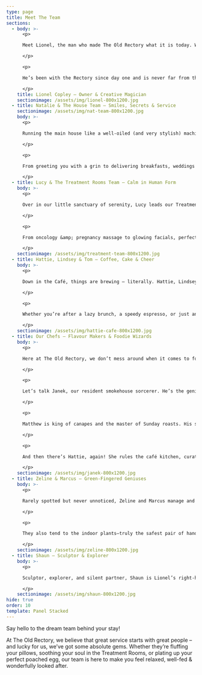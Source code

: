 ```yaml
---
type: page
title: Meet The Team
sections:
  - body: >-
      <p>

      Meet Lionel, the man who made The Old Rectory what it is today. With a background in fashion &amp; a flair for interior design, Lionel is the brains (and the eye) behind our beautiful spaces – from the handpicked artwork to the custom-made cushions you won’t want to get up from.

      </p>

      <p>

      He’s been with the Rectory since day one and is never far from the action – whether he’s redesigning a room, pottering in the garden, or sneaking a slice of cake (we see you Lionel!).

      </p>
    title: Lionel Copley – Owner & Creative Magician
    sectionimage: /assets/img/lionel-800x1200.jpg
  - title: Natalie & The House Team – Smiles, Secrets & Service
    sectionimage: /assets/img/nat-team-800x1200.jpg
    body: >-
      <p>

      Running the main house like a well-oiled (and very stylish) machine is Natalie, along with her brilliant team of hospitality heroes. They’ve got hearts of gold, years of experience, and more tips on Hastings that a local tour guide.

      </p>

      <p>

      From greeting you with a grin to delivering breakfasts, weddings &amp; afternoon teas worthy of a Michelin Key, they’ve mastered the art of making every guest feel like royalty – with a cuppa always close by.

      </p>
  - title: Lucy & The Treatment Rooms Team – Calm in Human Form
    body: >-
      <p>

      Over in our little sanctuary of serenity, Lucy leads our Treatment Rooms team – a group of calm, kind and wonderfully skilled therapists. They’re up to date with all the latest techniques and tailor every treatment to you.

      </p>

      <p>

      From oncology &amp; pregnancy massage to glowing facials, perfectly polished pedicures, and everything in between, this team is here to help you float out feeling like your very best self.

      </p>
    sectionimage: /assets/img/treatment-team-800x1200.jpg
  - title: Hattie, Lindsey & Tom – Coffee, Cake & Cheer
    body: >-
      <p>

      Down in the Café, things are brewing – literally. Hattie, Lindsey and Tom are the smiling trio behind every silky flat white &amp; freshly baked slice of heaven.

      </p>

      <p>

      Whether you’re after a lazy brunch, a speedy espresso, or just an excuse to eat cake (no judgement here), they’re the ones making it happen – with good vibes and great tunes guaranteed.

      </p>
    sectionimage: /assets/img/hattie-cafe-800x1200.jpg
  - title: Our Chefs – Flavour Makers & Foodie Wizards
    body: >-
      <p>

      Here at The Old Rectory, we don’t mess around when it comes to food. Our chefs are passionate about every bite, using seasonal, local ingredients to create dishes that feel both comforting and a little bit special.

      </p>

      <p>

      Let’s talk Janek, our resident smokehouse sorcerer. He’s the genius behind our hot smoked salmon &amp; kippers, and the hands behind our home-cured bacon, handmade sausages and indulgent black pudding. When he’s not manning the BBQ at a wedding, you’ll find him tending our edible garden – or giving some TLC to our fish pond. Yes, really.

      </p>

      <p>

      Matthew is king of canapes and the master of Sunday roasts. His seasonal menus are all about honest, hearty food done right – with a little flair thrown in for good measure. From delicate bites to full-on feasts, he makes sure every meal tells a story (and ends with a clean plate).

      </p>

      <p>

      And then there’s Hattie, again! She rules the café kitchen, curating a day to day menu that hits the sweet spot for breakfast, brunch and lunch. All our cakes? Her handiwork. All the “mmm” sounds coming from the café? Also her fault. You’ve been warned.

      </p>
    sectionimage: /assets/img/janek-800x1200.jpg
  - title: Zeline & Marcus – Green-Fingered Geniuses
    body: >-
      <p>

      Rarely spotted but never unnoticed, Zeline and Marcus manage and maintain our beautiful walled garden. From tiny seedlings to a sprawling grapevine, these two strike the perfect balance between creating an ecological haven for birds, bees, and guests. They’re an iconic duo who take the time to ensure that, no matter the season, our gardens always have the wow factor.

      </p>

      <p>

      They also tend to the indoor plants—truly the safest pair of hands to bring a touch of green to our communal spaces, dining room tables, and each guest room.

      </p>
    sectionimage: /assets/img/zeline-800x1200.jpg
  - title: Shaun – Sculptor & Explorer
    body: >-
      <p>

      Sculptor, explorer, and silent partner, Shaun is Lionel’s right-hand man. Long-time friend and Old Rectory alumnus, Shaun has several art installations throughout the Rectory, café, and garden. When he’s not off exploring the globe, you’ll often find him sampling delights and chatting with friends in the café.

      </p>
    sectionimage: /assets/img/shaun-800x1200.jpg
hide: true
order: 10
template: Panel Stacked
---
```

Say hello to the dream team behind your stay!

At The Old Rectory, we believe that great service starts with great people – and lucky for us, we’ve got some absolute gems. Whether they’re fluffing your pillows, soothing your soul in the Treatment Rooms, or plating up your perfect poached egg, our team is here to make you feel relaxed, well-fed &amp; wonderfully looked after.
